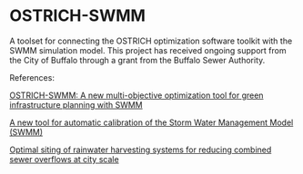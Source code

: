 # OSTRICH-SWMM

A toolset for connecting the OSTRICH optimization software toolkit with the SWMM simulation model. This project has received ongoing support from the City of Buffalo through a grant from the Buffalo Sewer Authority. 

References:

[OSTRICH-SWMM: A new multi-objective optimization tool for green infrastructure planning with SWMM](https://www.sciencedirect.com/science/article/abs/pii/S1364815218307515)

[A new tool for automatic calibration of the Storm Water Management Model (SWMM)](https://www.sciencedirect.com/science/article/abs/pii/S0022169419311710)

[Optimal siting of rainwater harvesting systems for reducing combined sewer overflows at city scale](https://www.sciencedirect.com/science/article/abs/pii/S0043135422014786)
